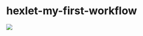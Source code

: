 # hexlet-my-first-workflow

<a href="https://github.com/VolodiaKuz/hexlet-my-first-workflow/actions/workflows/hello-world.yml/badge.svg"><img src="https://api.codeclimate.com/v1/badges/017f9c68dfa72289a682/maintainability" /></a>
